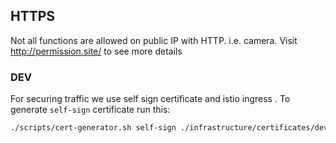 ## HTTPS

Not all functions are allowed on public IP with HTTP. i.e. camera. Visit http://permission.site/ to see more details


### DEV
For securing traffic we use self sign certificate and istio ingress .
To generate `self-sign` certificate run this: 
```bash
./scripts/cert-generator.sh self-sign ./infrastructure/certificates/dev/dev.onho.cnf ../onho-certs/dev
```

